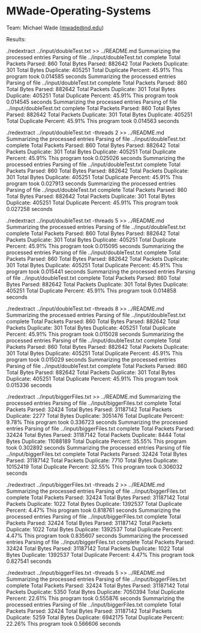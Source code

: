 # MWade-Operating-Systems

Team: Michael Wade (mwade@nd.edu)

Results:

./redextract ../input/doubleTest.txt >> ../README.md 
Summarizing the processed entries
Parsing of file ../input/doubleTest.txt complete
  Total Packets Parsed:    860
  Total Bytes   Parsed:    882642
  Total Packets Duplicate: 301
  Total Bytes   Duplicate: 405251
  Total Duplicate Percent:  45.91%
This program took 0.014585 seconds
Summarizing the processed entries
Parsing of file ../input/doubleTest.txt complete
  Total Packets Parsed:    860
  Total Bytes   Parsed:    882642
  Total Packets Duplicate: 301
  Total Bytes   Duplicate: 405251
  Total Duplicate Percent:  45.91%
This program took 0.014545 seconds
Summarizing the processed entries
Parsing of file ../input/doubleTest.txt complete
  Total Packets Parsed:    860
  Total Bytes   Parsed:    882642
  Total Packets Duplicate: 301
  Total Bytes   Duplicate: 405251
  Total Duplicate Percent:  45.91%
This program took 0.014563 seconds

./redextract ../input/doubleTest.txt -threads 2 >> ../README.md 
Summarizing the processed entries
Parsing of file ../input/doubleTest.txt complete
  Total Packets Parsed:    860
  Total Bytes   Parsed:    882642
  Total Packets Duplicate: 301
  Total Bytes   Duplicate: 405251
  Total Duplicate Percent:  45.91%
This program took 0.025026 seconds
Summarizing the processed entries
Parsing of file ../input/doubleTest.txt complete
  Total Packets Parsed:    860
  Total Bytes   Parsed:    882642
  Total Packets Duplicate: 301
  Total Bytes   Duplicate: 405251
  Total Duplicate Percent:  45.91%
This program took 0.027913 seconds
Summarizing the processed entries
Parsing of file ../input/doubleTest.txt complete
  Total Packets Parsed:    860
  Total Bytes   Parsed:    882642
  Total Packets Duplicate: 301
  Total Bytes   Duplicate: 405251
  Total Duplicate Percent:  45.91%
This program took 0.027258 seconds

./redextract ../input/doubleTest.txt -threads 5 >> ../README.md 
Summarizing the processed entries
Parsing of file ../input/doubleTest.txt complete
  Total Packets Parsed:    860
  Total Bytes   Parsed:    882642
  Total Packets Duplicate: 301
  Total Bytes   Duplicate: 405251
  Total Duplicate Percent:  45.91%
This program took 0.015095 seconds
Summarizing the processed entries
Parsing of file ../input/doubleTest.txt complete
  Total Packets Parsed:    860
  Total Bytes   Parsed:    882642
  Total Packets Duplicate: 301
  Total Bytes   Duplicate: 405251
  Total Duplicate Percent:  45.91%
This program took 0.015441 seconds
Summarizing the processed entries
Parsing of file ../input/doubleTest.txt complete
  Total Packets Parsed:    860
  Total Bytes   Parsed:    882642
  Total Packets Duplicate: 301
  Total Bytes   Duplicate: 405251
  Total Duplicate Percent:  45.91%
This program took 0.014858 seconds

./redextract ../input/doubleTest.txt -threads 8 >> ../README.md 
Summarizing the processed entries
Parsing of file ../input/doubleTest.txt complete
  Total Packets Parsed:    860
  Total Bytes   Parsed:    882642
  Total Packets Duplicate: 301
  Total Bytes   Duplicate: 405251
  Total Duplicate Percent:  45.91%
This program took 0.015028 seconds
Summarizing the processed entries
Parsing of file ../input/doubleTest.txt complete
  Total Packets Parsed:    860
  Total Bytes   Parsed:    882642
  Total Packets Duplicate: 301
  Total Bytes   Duplicate: 405251
  Total Duplicate Percent:  45.91%
This program took 0.015029 seconds
Summarizing the processed entries
Parsing of file ../input/doubleTest.txt complete
  Total Packets Parsed:    860
  Total Bytes   Parsed:    882642
  Total Packets Duplicate: 301
  Total Bytes   Duplicate: 405251
  Total Duplicate Percent:  45.91%
This program took 0.015336 seconds

./redextract ../input/biggerFiles.txt >> ../README.md 
Summarizing the processed entries
Parsing of file ../input/biggerFiles.txt complete
  Total Packets Parsed:    32424
  Total Bytes   Parsed:    31187142
  Total Packets Duplicate: 2277
  Total Bytes   Duplicate: 3051476
  Total Duplicate Percent:   9.78%
This program took 0.336723 seconds
Summarizing the processed entries
Parsing of file ../input/biggerFiles.txt complete
  Total Packets Parsed:    32424
  Total Bytes   Parsed:    31187142
  Total Packets Duplicate: 8444
  Total Bytes   Duplicate: 11088189
  Total Duplicate Percent:  35.55%
This program took 0.302892 seconds
Summarizing the processed entries
Parsing of file ../input/biggerFiles.txt complete
  Total Packets Parsed:    32424
  Total Bytes   Parsed:    31187142
  Total Packets Duplicate: 7710
  Total Bytes   Duplicate: 10152419
  Total Duplicate Percent:  32.55%
This program took 0.306032 seconds

./redextract ../input/biggerFiles.txt -threads 2 >> ../README.md 
Summarizing the processed entries
Parsing of file ../input/biggerFiles.txt complete
  Total Packets Parsed:    32424
  Total Bytes   Parsed:    31187142
  Total Packets Duplicate: 1022
  Total Bytes   Duplicate: 1392537
  Total Duplicate Percent:   4.47%
This program took 0.818761 seconds
Summarizing the processed entries
Parsing of file ../input/biggerFiles.txt complete
  Total Packets Parsed:    32424
  Total Bytes   Parsed:    31187142
  Total Packets Duplicate: 1022
  Total Bytes   Duplicate: 1392537
  Total Duplicate Percent:   4.47%
This program took 0.835607 seconds
Summarizing the processed entries
Parsing of file ../input/biggerFiles.txt complete
  Total Packets Parsed:    32424
  Total Bytes   Parsed:    31187142
  Total Packets Duplicate: 1022
  Total Bytes   Duplicate: 1392537
  Total Duplicate Percent:   4.47%
This program took 0.827541 seconds

./redextract ../input/biggerFiles.txt -threads 5 >> ../README.md
Summarizing the processed entries
Parsing of file ../input/biggerFiles.txt complete
  Total Packets Parsed:    32424
  Total Bytes   Parsed:    31187142
  Total Packets Duplicate: 5350
  Total Bytes   Duplicate: 7050394
  Total Duplicate Percent:  22.61%
This program took 0.555876 seconds
Summarizing the processed entries
Parsing of file ../input/biggerFiles.txt complete
  Total Packets Parsed:    32424
  Total Bytes   Parsed:    31187142
  Total Packets Duplicate: 5259
  Total Bytes   Duplicate: 6942175
  Total Duplicate Percent:  22.26%
This program took 0.566606 seconds

